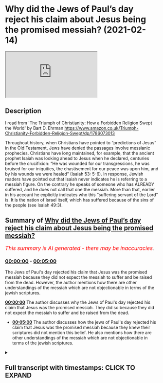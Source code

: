 # Why did the Jews of Paul’s day reject his claim about Jesus being the promised messiah? (2021-02-14)

<iframe loading='lazy' src='https://www.youtube.com/embed/6_NfquS4Enk'></iframe>

## Description

I read from 'The Triumph of Christianity: How a Forbidden Religion Swept the World' by Bart D. Ehrman https://www.amazon.co.uk/Triumph-Christianity-Forbidden-Religion-Swept/dp/1786073013

Throughout history, when Christians have pointed to “predictions of Jesus” in the Old Testament, Jews have denied the passages involve messianic prophecies. Christians have long maintained, for example, that the ancient prophet Isaiah was looking ahead to Jesus when he declared, centuries before the crucifixion: “He was wounded for our transgressions, he was bruised for our iniquities, the chastisement for our peace was upon him, and by his wounds we were healed” (Isaiah 53: 5-6). In response, Jewish readers have pointed out that Isaiah never indicates he is referring to a messiah figure. On the contrary he speaks of someone who has ALREADY suffered, and he does not call that one the messiah. More than that, earlier in his account he explicitly indicates who this “suffering servant of the Lord” is. It is the nation of Israel itself, which has suffered because of the sins of the people (see Isaiah 49:3).

## Summary of [Why did the Jews of Paul’s day reject his claim about Jesus being the promised messiah?](https://www.youtube.com/watch?v=6_NfquS4Enk)


*<span style="color:red; font-size:125%">This summary is AI generated - there may be inaccuracies</span>. [](/)*

### [00:00:00](https://www.youtube.com/watch?v=6_NfquS4Enk&t=0) - [00:05:00](https://www.youtube.com/watch?v=6_NfquS4Enk&t=300)

The Jews of Paul's day rejected his claim that Jesus was the promised messiah because they did not expect the messiah to suffer and be raised from the dead. However, the author mentions how there are other understandings of the messiah which are not objectionable in terms of the jewish scriptures.

**[00:00:00](https://www.youtube.com/watch?v=6_NfquS4Enk&t=0)** The author discusses why the Jews of Paul's day rejected his claim that Jesus was the promised messiah. They did so because they did not expect the messiah to suffer and be raised from the dead.
* **[00:05:00](https://www.youtube.com/watch?v=6_NfquS4Enk&t=300)** The author discusses how the jews of Paul's day rejected his claim that Jesus was the promised messiah because they knew their scriptures did not mention this belief. He also mentions how there are other understandings of the messiah which are not objectionable in terms of the jewish scriptures.

<details><summary><h2>Full transcript with timestamps: CLICK TO EXPAND</h2></summary>

[0:00:01](https://youtu.be/6_NfquS4Enk?t=1) why did the jews of paul's day in the first 
century reject the christian claims about    
[0:00:07](https://youtu.be/6_NfquS4Enk?t=7) Jesus being the promised Messiah ? in the book 
of acts in the new testament , we read of paul  
[0:00:13](https://youtu.be/6_NfquS4Enk?t=13) going to synagogue after synagogue proclaiming 
his gospel about Jesus being the Messiah and he  
[0:00:19](https://youtu.be/6_NfquS4Enk?t=19) references many texts in the jewish bible 
but the jews mostly react very negatively ,  
[0:00:25](https://youtu.be/6_NfquS4Enk?t=25) some even took up stones to stone him and they 
cast him out of their synagogues.  why is this ?  
[0:00:31](https://youtu.be/6_NfquS4Enk?t=31) why would the jews reject their own messiah 
when he is apparently so clearly prophesied  
[0:00:37](https://youtu.be/6_NfquS4Enk?t=37) in the jewish scriptures ? this is an intriguing 
question and to solve this mystery i turn to  
[0:00:45](https://youtu.be/6_NfquS4Enk?t=45) "THE TRIUMPH OF CHRISTIANITY : How a Forbidden Religion Swept the World" by Bart Ehrman . i  
[0:00:51](https://youtu.be/6_NfquS4Enk?t=51) think it's his most recent book and he addresses 
this very question on page 47. where he writes :  
[0:00:59](https://youtu.be/6_NfquS4Enk?t=59) to make sense of the early jewish outrage over 
claims concerning the messiahship of Jesus ,  
[0:01:06](https://youtu.be/6_NfquS4Enk?t=66) we need to cut through many centuries of 
christian thinking , mountains of subsequent    
[0:01:11](https://youtu.be/6_NfquS4Enk?t=71) christian theological speculation and masses of 
christian common sense about how jesus came as  
[0:01:18](https://youtu.be/6_NfquS4Enk?t=78) the fulfillment of scripture . many christians today 
have serious difficulty understanding how jews in    
[0:01:25](https://youtu.be/6_NfquS4Enk?t=85) antiquity and throughout history down till today 
have rejected the claim that Jesus was the messiah .  
[0:01:34](https://youtu.be/6_NfquS4Enk?t=94) in this traditional christian view , it is very 
simple and clear-cut . the jewish scriptures  
[0:01:40](https://youtu.be/6_NfquS4Enk?t=100) themselves predicted the messiah would be born 
of a virgin in Bethlehem . that he would be a great  
[0:01:46](https://youtu.be/6_NfquS4Enk?t=106) healer and teacher and that he would suffer 
an excruciating death for the sins of others  
[0:01:53](https://youtu.be/6_NfquS4Enk?t=113) and then be raised from the dead .all that is 
in the jews own bible , why can't they see that  
[0:02:00](https://youtu.be/6_NfquS4Enk?t=120) can't they read ? not all christians have thought 
this way of course , those who have done so have    
[0:02:08](https://youtu.be/6_NfquS4Enk?t=128) been trained to read the old testament in certain 
ways to see references to a future messiah  
[0:02:15](https://youtu.be/6_NfquS4Enk?t=135) where jews themselves have never detected any 
messianic prophecies . throughout history when  
[0:02:23](https://youtu.be/6_NfquS4Enk?t=143) christians have pointed to predictions of jesus 
in the old testament , jews have denied the passages  
[0:02:30](https://youtu.be/6_NfquS4Enk?t=150) involve messianic prophecies . christians have long 
maintained for example that the ancient prophet    
[0:02:37](https://youtu.be/6_NfquS4Enk?t=157) Isaiah was looking ahead to Jesus when he 
declared centuries before the crucifixion ,  
[0:02:45](https://youtu.be/6_NfquS4Enk?t=165) he was wounded for our transgressions , he was 
bruised for our iniquities , the chastisement  
[0:02:51](https://youtu.be/6_NfquS4Enk?t=171) that our peace was upon him and by his wounds we 
were healed . that's in isaiah 53 verses 5 to 6.  
[0:03:02](https://youtu.be/6_NfquS4Enk?t=182) in response , jewish readers have pointed out 
that Isaiah never indicates , he is referring  
[0:03:09](https://youtu.be/6_NfquS4Enk?t=189) to a messiah figure . on the contrary , he speaks of 
someone who has already suffered in the past tense .  
[0:03:17](https://youtu.be/6_NfquS4Enk?t=197) he does not call that one messiah . more than that ,
earlier in his account he explicitly indicates  
[0:03:25](https://youtu.be/6_NfquS4Enk?t=205) who this suffering servant of the lord is , it is 
the nation of israel itself which has suffered    
[0:03:33](https://youtu.be/6_NfquS4Enk?t=213) because of the sins of the people . see isaiah 49 
verse 3. so if i go to my bible and look at isaiah    
[0:03:43](https://youtu.be/6_NfquS4Enk?t=223) 49 verse 3 it says : and he said to me you are my 
servant israel in whom i will be glorified you are    
[0:03:54](https://youtu.be/6_NfquS4Enk?t=234) my servant israel . so the sermon in this passage 
now isaiah 49 50 51 52 53 all part of the same    
[0:04:01](https://youtu.be/6_NfquS4Enk?t=241) narrative , the same dialogue if you like the 
same story the four servant songs of israel .  
[0:04:08](https://youtu.be/6_NfquS4Enk?t=248) and so this is clearly identifying the servant 
as israel itself . but Ehrman continues : in the days  
[0:04:17](https://youtu.be/6_NfquS4Enk?t=257) of paul among jews who had expectations of 
what the messiah would be , there was never    
[0:04:24](https://youtu.be/6_NfquS4Enk?t=264) an expectation that the messiah would suffer for 
the sins of others and then be raged from the dead .  
[0:04:31](https://youtu.be/6_NfquS4Enk?t=271) in fact , the expectations were quite the 
opposite . that's the end quote from Bart Ehrman .  
[0:04:38](https://youtu.be/6_NfquS4Enk?t=278) and i would go further than this and i would 
say if you look at all the jewish prophets in    
[0:04:43](https://youtu.be/6_NfquS4Enk?t=283) the jewish bible whether it be Moses or Jeremiah ,
Isaiah , Micah , Hosea etc never do they mention    
[0:04:52](https://youtu.be/6_NfquS4Enk?t=292) that the messiah would be Yahweh , would be god 
incarnate come to earth it never says that ever   
[0:04:59](https://youtu.be/6_NfquS4Enk?t=299) which is peculiar if this was so central to the 
salvation of the world . do you think the prophets    
[0:05:04](https://youtu.be/6_NfquS4Enk?t=304) would actually mention this amazing fact . the 
other thing they don't mention (as far as i'm  
[0:05:10](https://youtu.be/6_NfquS4Enk?t=310) aware and i have read the jewish bible cover to 
cover many times) no jewish prophet Moses , Jeremiah  
[0:05:19](https://youtu.be/6_NfquS4Enk?t=319) Micah , Isaiah , all the great prophets not a single 
one ever says that god was three persons in one    
[0:05:26](https://youtu.be/6_NfquS4Enk?t=326) god . they never say that god is the father , the son 
and the holy spirit . three persons each fully god .  
[0:05:34](https://youtu.be/6_NfquS4Enk?t=334) but in some mysterious way i don't quite 
understand but nevertheless one god .  
[0:05:38](https://youtu.be/6_NfquS4Enk?t=338) no jewish prophet when they talk endlessly about 
god . particularly Isaiah there's a great passage    
[0:05:43](https://youtu.be/6_NfquS4Enk?t=343) chapter after chapter about the oneness 
of god it never mentions the threeness of  
[0:05:49](https://youtu.be/6_NfquS4Enk?t=349) god which is absolutely central to christian 
theology . so surely if this was essential to belief  
[0:05:56](https://youtu.be/6_NfquS4Enk?t=356) it would be mentioned by the prophets and it never 
is . so on these key christian doctrines of the    
[0:06:03](https://youtu.be/6_NfquS4Enk?t=363) messiah to come being crucified and killed 
for the sins of the world and rising again    
[0:06:11](https://youtu.be/6_NfquS4Enk?t=371) on the third day from the dead , the prophets 
are silent on the key doctrine of the trinity  
[0:06:18](https://youtu.be/6_NfquS4Enk?t=378) god , father , son and holy spirit , the prophets are 
silent . now this is really serious , paul in his  
[0:06:26](https://youtu.be/6_NfquS4Enk?t=386) letters particularly 1 corinthians chapter 15 
verse 3 says that this is the gospel that the  
[0:06:34](https://youtu.be/6_NfquS4Enk?t=394) messiah would die according to the scriptures 
that he would rise again on the third day  
[0:06:41](https://youtu.be/6_NfquS4Enk?t=401) in accordance with the scriptures , he 
explicitly references the scriptures    
[0:06:45](https://youtu.be/6_NfquS4Enk?t=405) as to substantiate and validate his own gospel 
and yet the scriptures do not say this anywhere .  
[0:06:54](https://youtu.be/6_NfquS4Enk?t=414) this is very peculiar , this is indeed a christian 
mystery , a mystery perhaps we're invited to believe    
[0:07:00](https://youtu.be/6_NfquS4Enk?t=420) in but we surely must have some evidence for 
this mysterious belief particularly when it    
[0:07:05](https://youtu.be/6_NfquS4Enk?t=425) claims to be based on evidence that the scriptures 
themselves say that the messiah would die and be    
[0:07:11](https://youtu.be/6_NfquS4Enk?t=431) raised again on the third day accordance with 
the scriptures , the scriptures don't say that .  
[0:07:17](https://youtu.be/6_NfquS4Enk?t=437) so there's no meant to be an attack on 
christianity but just an honest appraisal of   
[0:07:21](https://youtu.be/6_NfquS4Enk?t=441) the facts , the facts simply do not back up the 
claim . there is no trinity in the jewish bible ,   
[0:07:29](https://youtu.be/6_NfquS4Enk?t=449) there is no messiah who will be who was to come , 
who will die for the sins of the world and rise on    
[0:07:36](https://youtu.be/6_NfquS4Enk?t=456) the third day . i can find no reference to a third 
day anywhere in the jewish bible where it says    
[0:07:41](https://youtu.be/6_NfquS4Enk?t=461) the messiah would rise on the third day . so i just 
wanted to share that with you , this is why i think    
[0:07:47](https://youtu.be/6_NfquS4Enk?t=467) the jews of paul's day rejected the christian 
claims about jesus being the promised messiah    
[0:07:53](https://youtu.be/6_NfquS4Enk?t=473) because they knew their scriptures when paul went 
into their synagogues and said look believe this    
[0:07:58](https://youtu.be/6_NfquS4Enk?t=478) and they said this belief is unknown to us 
it is not attested in our torah , Moses never    
[0:08:04](https://youtu.be/6_NfquS4Enk?t=484) mentioned this belief , why should we believe you 
paul ? away with you out you're preaching bid'ah (Innovation)  
[0:08:11](https://youtu.be/6_NfquS4Enk?t=491) what you're saying is unknown to Moses and 
to the prophets of israel . therefore , we are    
[0:08:16](https://youtu.be/6_NfquS4Enk?t=496) not required to believe in your gospel , away 
with you . and that remains the jewish position    
[0:08:22](https://youtu.be/6_NfquS4Enk?t=502) today . now there are other understandings 
of the messiah which are not objectionable   
[0:08:27](https://youtu.be/6_NfquS4Enk?t=507) in terms of the jewish scriptures , the islamic 
understanding the messiah is much more in accord    
[0:08:33](https://youtu.be/6_NfquS4Enk?t=513) with the jewish understanding , that can be 
a subject for another video . but i just wanted to    
[0:08:38](https://youtu.be/6_NfquS4Enk?t=518) share with you here why the jews of paul's day 
understandably rejected the christian claims    
[0:08:45](https://youtu.be/6_NfquS4Enk?t=525) about jesus being prophesied and promised in 
the torah because he simply isn't . till next time  

</details>
